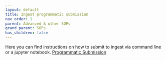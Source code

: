 ```yaml
---
layout: default
title: Ingest programmatic submission
nav_order: 1
parent: Advanced & other SOPs
grand_parent: SOPs
has_children: false
---
```

Here you can find instructions on how to submit to ingest via command line or a jupyter notebook.
[Programmatic Submission](https://ebi-ait.github.io/ingest-programmatic-submissions/)